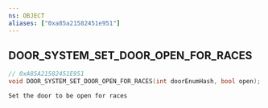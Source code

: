 ```yaml
---
ns: OBJECT
aliases: ["0xa85a21582451e951"]
---
```

## DOOR_SYSTEM_SET_DOOR_OPEN_FOR_RACES

```c
// 0xA85A21582451E951
void DOOR_SYSTEM_SET_DOOR_OPEN_FOR_RACES(int doorEnumHash, bool open);
```

```
Set the door to be open for races
```
